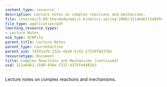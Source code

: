 ```yaml
---
content_type: resource
description: Lecture notes on complex reactions and mechanisms.
file: /courses/5-60-thermodynamics-kinetics-spring-2008/311a6d611540456ef217d375fe4481b3_lec_33.pdf
file_type: application/pdf
learning_resource_types:
- Lecture Notes
ocw_type: OCWFile
parent_title: Lecture Notes
parent_type: CourseSection
parent_uid: 74591afb-232e-eb20-5c41-17359f843701
resourcetype: Document
title: Complex Reactions and Mechanisms (continued)
uid: 311a6d61-1540-456e-f217-d375fe4481b3
---
```

Lecture notes on complex reactions and mechanisms.

